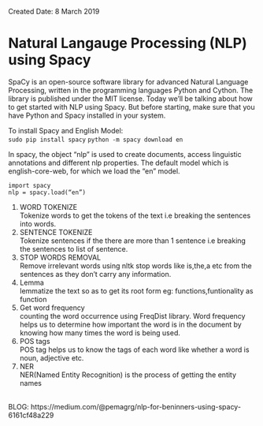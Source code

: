 Created Date: 8 March 2019

# Natural Langauge Processing (NLP) using Spacy
SpaCy is an open-source software library for advanced Natural Language Processing, written in the programming languages Python and Cython. The library is published under the MIT license.
Today we’ll be talking about how to get started with NLP using Spacy. But before starting, make sure that you have Python and Spacy installed in your system. <br>

To install Spacy and English Model:<br>
```sudo pip install spacy```
```python -m spacy download en``` <br>

In spacy, the object “nlp” is used to create documents, access linguistic annotations and different nlp properties.
The default model which is english-core-web, for which we load the “en” model. <br>

```
import spacy 
nlp = spacy.load(“en”)
```
1. WORD TOKENIZE <br>
Tokenize words to get the tokens of the text i.e breaking the sentences into words.
2. SENTENCE TOKENIZE<br>
Tokenize sentences if the there are more than 1 sentence i.e breaking the sentences to list of sentence.
3. STOP WORDS REMOVAL<br>
Remove irrelevant words using nltk stop words like is,the,a etc from the sentences as they don’t carry any information.
4. Lemma <br>
lemmatize the text so as to get its root form eg: functions,funtionality as function
5. Get word frequency<br>
counting the word occurrence using FreqDist library. Word frequency helps us to determine how important the word is in the document by knowing how many times the word is being used.
6. POS tags<br>
POS tag helps us to know the tags of each word like whether a word is noun, adjective etc.
7. NER<br>
NER(Named Entity Recognition) is the process of getting the entity names
<br>
BLOG: https://medium.com/@pemagrg/nlp-for-beninners-using-spacy-6161cf48a229
